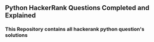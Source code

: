 ## Python HackerRank Questions Completed and Explained

<h3> This Repository contains all hackerank python question's solutions</h3>
